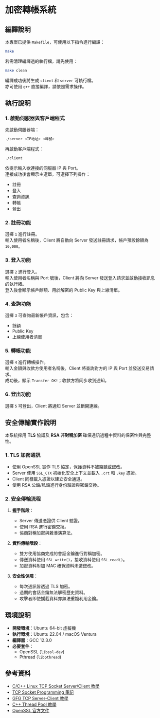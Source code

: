 # 加密轉帳系統 

## 編譯說明
本專案已提供 `Makefile`，可使用以下指令進行編譯：

```bash
make
```

若需清理編譯過的執行檔，請先使用：

```bash
make clean
```

編譯成功後將生成 `client` 和 `server` 可執行檔。  
亦可使用 `g++` 直接編譯，請依照需求操作。

## 執行說明

### 1. 啟動伺服器與客戶端程式
先啟動伺服器端：

```bash
./server <IP地址> <埠號>
```

再啟動客戶端程式：

```bash
./client
```

依提示輸入欲連接的伺服器 IP 與 Port。  
連接成功後會顯示主選單，可選擇下列操作：
- 註冊
- 登入
- 查詢資訊
- 轉帳
- 登出

### 2. 註冊功能
選擇 `1` 進行註冊。  
輸入使用者名稱後，Client 將自動向 Server 發送註冊請求，帳戶預設餘額為 `10,000`。

### 3. 登入功能
選擇 `2` 進行登入。  
輸入使用者名稱與 Port 號後，Client 將向 Server 發送登入請求並啟動接收訊息的執行緒。  
登入後會顯示帳戶餘額、用於解密的 Public Key 與上線清單。

### 4. 查詢功能
選擇 `3` 可查詢最新帳戶資訊，包含：
- 餘額
- Public Key
- 上線使用者清單

### 5. 轉帳功能
選擇 `4` 進行轉帳操作。  
輸入金額與收款方使用者名稱後，Client 將查詢對方的 IP 與 Port 並發送交易請求。  
成功後，顯示 `Transfer OK!`；收款方將同步收到通知。

### 6. 登出功能
選擇 `5` 可登出，Client 將通知 Server 並斷開連線。

## 安全傳輸實作說明

本系統採用 **TLS** 協議及 **RSA 非對稱加密** 確保通訊過程中資料的保密性與完整性。

### 1. TLS 加密通訊
- 使用 OpenSSL 實作 TLS 協定，保護資料不被竊聽或竄改。
- Server 使用 `SSL_CTX` 初始化安全上下文並載入 `.crt` 和 `.key` 憑證。
- Client 同樣載入憑證以建立安全通道。
- 使用 RSA 公鑰/私鑰進行身份驗證與密鑰交換。

### 2. 安全傳輸流程
1. **握手階段**：
    - Server 傳送憑證供 Client 驗證。
    - 使用 RSA 進行密鑰交換。
    - 協商對稱加密與雜湊演算法。

2. **資料傳輸階段**：
    - 雙方使用協商完成的會話金鑰進行對稱加密。
    - 傳送資料使用 `SSL_write()`，接收資料使用 `SSL_read()`。
    - 加密資料附加 MAC 確保資料未遭竄改。

3. **安全性保障**：
    - 每次通訊皆透過 TLS 加密。
    - 過期的會話金鑰無法解密歷史資料。
    - 攻擊者即使攔截資料亦無法重複利用金鑰。

## 環境說明

- **開發環境**：Ubuntu 64-bit 虛擬機  
- **執行環境**：Ubuntu 22.04 / macOS Ventura  
- **編譯器**：GCC 12.3.0  
- **必要套件**：
  - OpenSSL (`libssl-dev`)
  - Pthread (`libpthread`)

## 參考資料

- [C/C++ Linux TCP Socket Server/Client 教學](https://shengyu7697.github.io/cpp-linux-tcp-socket/)
- [TCP Socket Programming 筆記](https://zake7749.github.io/2015/03/17/SocketProgramming/)
- [GFG TCP Server-Client 教學](https://www.geeksforgeeks.org/tcp-server-client-implementation-in-c/)
- [C++ Thread Pool 教學](https://ncona.com/2019/05/using-thread-pools-in-cpp/)
- [OpenSSL 官方文件](https://www.openssl.org/docs/)
